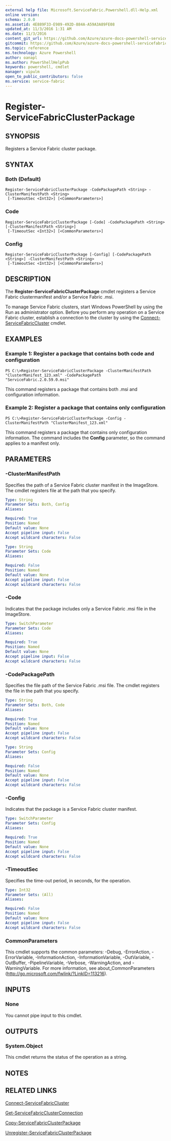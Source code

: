```yaml
---
external help file: Microsoft.ServiceFabric.Powershell.dll-Help.xml
online version:
schema: 2.0.0
ms.assetid: 4E889F33-E989-492D-884A-A59A3A89FE08
updated_at: 11/3/2016 1:31 AM
ms.date: 11/3/2016
content_git_url: https://github.com/Azure/azure-docs-powershell-servicefabric/blob/master/Service-Fabric-cmdlets/ServiceFabric/vlatest/Register-ServiceFabricClusterPackage.md
gitcommit: https://github.com/Azure/azure-docs-powershell-servicefabric/blob/01e9ebd12a5214c9c4f85a2b71b372181a0bf8a9/Service-Fabric-cmdlets/ServiceFabric/vlatest/Register-ServiceFabricClusterPackage.md
ms.topic: reference
ms.technology: Azure Powershell
author: oanapl
ms.author: PowerShellHelpPub
keywords: powershell, cmdlet
manager: vipulm
open_to_public_contributors: false
ms.service: service-fabric
---
```


# Register-ServiceFabricClusterPackage

## SYNOPSIS
Registers a Service Fabric cluster package.

## SYNTAX

### Both (Default)
```
Register-ServiceFabricClusterPackage -CodePackagePath <String> -ClusterManifestPath <String>
 [-TimeoutSec <Int32>] [<CommonParameters>]
```

### Code
```
Register-ServiceFabricClusterPackage [-Code] -CodePackagePath <String> [-ClusterManifestPath <String>]
 [-TimeoutSec <Int32>] [<CommonParameters>]
```

### Config
```
Register-ServiceFabricClusterPackage [-Config] [-CodePackagePath <String>] -ClusterManifestPath <String>
 [-TimeoutSec <Int32>] [<CommonParameters>]
```

## DESCRIPTION
The **Register-ServiceFabricClusterPackage** cmdlet registers a Service Fabric clustermanifest and/or a Service Fabric .msi.

To manage Service Fabric clusters, start Windows PowerShell by using the Run as administrator option.
Before you perform any operation on a Service Fabric cluster, establish a connection to the cluster by using the [Connect-ServiceFabricCluster](./Connect-ServiceFabricCluster.md) cmdlet.

## EXAMPLES

### Example 1: Register a package that contains both code and configuration
```
PS C:\>Register-ServiceFabricClusterPackage -ClusterManifestPath "ClusterManifest_123.xml" -CodePackagePath "ServiceFabric.2.0.59.0.msi"
```

This command registers a package that contains both .msi and configuration information.

### Example 2: Register a package that contains only configuration
```
PS C:\>Register-ServiceFabricClusterPackage -Config -ClusterManifestPath "ClusterManifest_123.xml"
```

This command registers a package that contains only configuration information.
The command includes the **Config** parameter, so the command applies to a manifest only.

## PARAMETERS

### -ClusterManifestPath
Specifies the path of a Service Fabric cluster manifest in the ImageStore.
The cmdlet registers file at the path that you specify.

```yaml
Type: String
Parameter Sets: Both, Config
Aliases:

Required: True
Position: Named
Default value: None
Accept pipeline input: False
Accept wildcard characters: False
```

```yaml
Type: String
Parameter Sets: Code
Aliases:

Required: False
Position: Named
Default value: None
Accept pipeline input: False
Accept wildcard characters: False
```

### -Code
Indicates that the package includes only a Service Fabric .msi file in the ImageStore.

```yaml
Type: SwitchParameter
Parameter Sets: Code
Aliases:

Required: True
Position: Named
Default value: None
Accept pipeline input: False
Accept wildcard characters: False
```

### -CodePackagePath
Specifies the file path of the Service Fabric .msi file.
The cmdlet registers the file in the path that you specify.

```yaml
Type: String
Parameter Sets: Both, Code
Aliases:

Required: True
Position: Named
Default value: None
Accept pipeline input: False
Accept wildcard characters: False
```

```yaml
Type: String
Parameter Sets: Config
Aliases:

Required: False
Position: Named
Default value: None
Accept pipeline input: False
Accept wildcard characters: False
```

### -Config
Indicates that the package is a Service Fabric cluster manifest.

```yaml
Type: SwitchParameter
Parameter Sets: Config
Aliases:

Required: True
Position: Named
Default value: None
Accept pipeline input: False
Accept wildcard characters: False
```

### -TimeoutSec
Specifies the time-out period, in seconds, for the operation.

```yaml
Type: Int32
Parameter Sets: (All)
Aliases:

Required: False
Position: Named
Default value: None
Accept pipeline input: False
Accept wildcard characters: False
```

### CommonParameters
This cmdlet supports the common parameters: -Debug, -ErrorAction, -ErrorVariable, -InformationAction, -InformationVariable, -OutVariable, -OutBuffer, -PipelineVariable, -Verbose, -WarningAction, and -WarningVariable. For more information, see about_CommonParameters (http://go.microsoft.com/fwlink/?LinkID=113216).

## INPUTS

### None
You cannot pipe input to this cmdlet.

## OUTPUTS

### System.Object
This cmdlet returns the status of the operation as a string.

## NOTES

## RELATED LINKS

[Connect-ServiceFabricCluster](xref:ServiceFabric/vlatest/Connect-ServiceFabricCluster.md)

[Get-ServiceFabricClusterConnection](xref:ServiceFabric/vlatest/Get-ServiceFabricClusterConnection.md)

[Copy-ServiceFabricClusterPackage](xref:ServiceFabric/vlatest/Copy-ServiceFabricClusterPackage.md)

[Unregister-ServiceFabricClusterPackage](xref:ServiceFabric/vlatest/Unregister-ServiceFabricClusterPackage.md)
